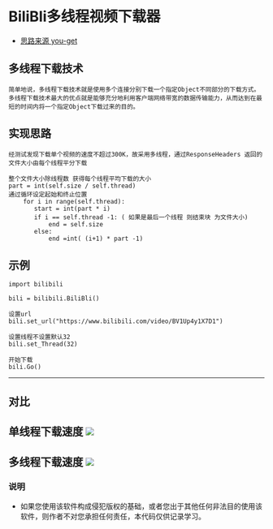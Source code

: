 # BiliBli多线程视频下载器

- [思路来源 you-get](https://github.com/soimort/you-get)

## 多线程下载技术
    简单地说，多线程下载技术就是使用多个连接分别下载一个指定Object不同部分的下载方式。多线程下载技术最大的优点就是能够充分地利用客户端网络带宽的数据传输能力，从而达到在最短的时间内将一个指定Object下载过来的目的。
## 实现思路
    经测试发现下载单个视频的速度不超过300K，故采用多线程，通过ResponseHeaders 返回的文件大小由每个线程平分下载
    
    整个文件大小除线程数 获得每个线程平均下载的大小
    part = int(self.size / self.thread)
    通过循环设定起始和终止位置
        for i in range(self.thread):
           start = int(part * i)
           if i == self.thread -1: ( 如果是最后一个线程 则结束块 为文件大小)
               end = self.size
           else:
               end =int( (i+1) * part -1)
## 示例
    import bilibili
    
    bili = bilibili.BiliBli()
    
    设置url
    bili.set_url("https://www.bilibili.com/video/BV1Up4y1X7D1")
    
    设置线程不设置默认32
    bili.set_Thread(32)
    
    开始下载
    bili.Go()

---
## 对比
  单线程下载速度
    <img src="https://github.com/jym66/bilibili/blob/master/2.png">
---   
 多线程下载速度
    <img src="https://github.com/jym66/bilibili/blob/master/1.png">
---
### 说明
- 如果您使用该软件构成侵犯版权的基础，或者您出于其他任何非法目的使用该软件，则作者不对您承担任何责任，本代码仅供记录学习。